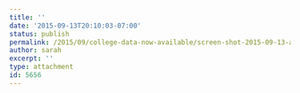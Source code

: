 ```yaml
---
title: ''
date: '2015-09-13T20:10:03-07:00'
status: publish
permalink: /2015/09/college-data-now-available/screen-shot-2015-09-13-at-7-36-42-pm
author: sarah
excerpt: ''
type: attachment
id: 5656
---
```

<!DOCTYPE html PUBLIC "-//W3C//DTD HTML 4.0 Transitional//EN" "http://www.w3.org/TR/REC-html40/loose.dtd">
<?xml encoding="UTF-8">
